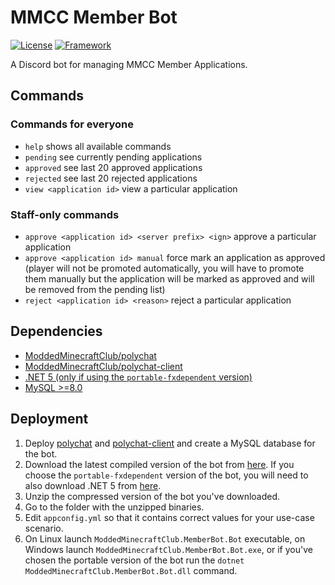 # MMCC Member Bot
[![License](https://img.shields.io/badge/license-GPL--3.0-blue?style=flat-square)](https://github.com/ModdedMinecraftClub/mmcc-member-bot/blob/master/LICENSE)
[![Framework](https://img.shields.io/badge/framework-.NET%205-blueviolet?style=flat-square)](https://dotnet.microsoft.com/download)

A Discord bot for managing MMCC Member Applications.

## Commands

### Commands for everyone

- `help` shows all available commands
- `pending` see currently pending applications
- `approved` see last 20 approved applications
- `rejected` see last 20 rejected applications
- `view <application id>` view a particular application

### Staff-only commands

- `approve <application id> <server prefix> <ign>` approve a particular application
- `approve <application id> manual` force mark an application as approved (player will not be promoted automatically, you will have to promote them manually but the application will be marked as approved and will be removed from the pending list)
- `reject <application id> <reason>` reject a particular application

## Dependencies

- [ModdedMinecraftClub/polychat](https://github.com/ModdedMinecraftClub/polychat)
- [ModdedMinecraftClub/polychat-client](https://github.com/ModdedMinecraftClub/polychat)
- [.NET 5 (only if using the `portable-fxdependent` version)](https://dotnet.microsoft.com/download)
- [MySQL >=8.0](https://www.mysql.com/)

## Deployment

1. Deploy [polychat](https://github.com/ModdedMinecraftClub/polychat) and [polychat-client](https://github.com/ModdedMinecraftClub/polychat-client) and create a MySQL database for the bot.
2. Download the latest compiled version of the bot from [here](https://github.com/ModdedMinecraftClub/mmcc-member-bot/releases). If you choose the `portable-fxdependent` version of the bot, you will need to also download .NET 5 from [here](https://dotnet.microsoft.com/download/dotnet/5.0).
3. Unzip the compressed version of the bot you've downloaded.
4. Go to the folder with the unzipped binaries.
5. Edit `appconfig.yml` so that it contains correct values for your use-case scenario.
6. On Linux launch `ModdedMinecraftClub.MemberBot.Bot` executable, on Windows launch `ModdedMinecraftClub.MemberBot.Bot.exe`, or if you've chosen the portable version of the bot run the `dotnet ModdedMinecraftClub.MemberBot.Bot.dll` command.

